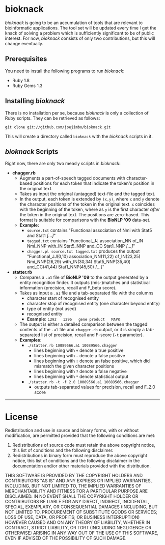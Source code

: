 bioknack
========

*bioknack* is going to be an accumulation of tools that
are relevant to bioinformatic applications. The tool set
will be updated every time I get the knack of solving a
problem which is sufficiently significant to be of public
interest. For now, *bioknack* consists of only two
contributions, but this will change eventually.

Prerequisites
-------------

You need to install the following programs to run *bioknack*:

* Ruby 1.8
* Ruby Gems 1.3

Installing *bioknack*
---------------------

There is no installation per se, because *bioknack* is only a
collection of Ruby scripts. They can be retrieved as follows:

    git clone git://github.com/joejimbo/bioknack.git

This will create a directory called `bioknack` with the *bioknack*
scripts in it.

*bioknack* Scripts
------------------

Right now, there are only two measly scripts in *bioknack*:

* **chagger.rb**
  * Augments a part-of-speech tagged documents with character-based
    positions for each token that indicate the token's position in
    the original text.
  * Takes as input the original (untagged) text-file and the
    tagged text.
  * In the output, each token is extended by `(x,y)`, where `x` and
    `y` denote the character positions of the token in the original
    text. `x` coincides with the beginning of the token, where as `y`
    is the first character *after* the token in the original text. The
    positions are zero-based. This format is suitable for comparisons
    with the **BioNLP '09** data-set.
  * **Example:**
    * `source.txt` contains "Functional association of
      Nmi with Stat5 and Stat1 *[...]*"
    * `tagged.txt` contains "Functional_JJ association\_NN of\_IN Nmi\_NNP
      with\_IN Stat5\_NNP and\_CC Stat1\_NNP *[...]*"
    * `chagger.pl source.txt tagged.txt` produces the output "Functional\_JJ(0,10)
      association\_NN(11,22)
      of\_IN(23,25)
      Nmi\_NNP(26,29)
      with\_IN(30,34)
      Stat5\_NNP(35,40)
      and\_CC(41,44)
      Stat1\_NNP(45,50) *[...]*"
* **statter.rb**
  * Compares a `.a1` file of **BioNLP '09** to the output generated
    by a entity recognition finder. It outputs (mis-)matches and statistical
    information (precision, recall and F_beta score).
  * Takes as input a `.a1` file and a tab-separated file with the columns
    * character start of recognised entity
    * character stop of recognised entity (one character beyond entity)
    * type of entity (not used)
    * recognised entity
    * **Example:** `1292   1296   gene product   MAPK`
  * The output is either a detailed comparison between the tagged
    contents of the `.a1` file and `chagger.rb` output, or it is
    simply a tab-separated list of precision, recall and F-score (`-t`
    parameter).
  * **Examples:**
    * `./statter.rb 10089566.a1 10089566.chagger`
      * lines beginning with `+` denote a true positive
      * lines beginning with `-` denote a false positive
      * lines beginning with `!` denote an false positive, which
        did mismatch the given character positions
      * lines beginning with `?` denote a false negative
      * lines beginning with `*` denote statistical output
    * `./statter.rb -t -f 2.0 10089566.a1 10089566.chagger`
      * outputs tab-separated values for precision, recall and F_2.0 score

---

License
=======

Redistribution and use in source and binary forms, with
or without modification, are permitted provided that the
following conditions are met:

1. Redistributions of source code must retain the above
   copyright notice, this list of conditions and the
   following disclaimer.
2. Redistributions in binary form must reproduce the above
   copyright notice, this list of conditions and the
   following disclaimer in the documentation and/or other
   materials provided with the distribution.

THIS SOFTWARE IS PROVIDED BY THE COPYRIGHT HOLDERS AND
CONTRIBUTORS "AS IS" AND ANY EXPRESS OR IMPLIED WARRANTIES,
INCLUDING, BUT NOT LIMITED TO, THE IMPLIED WARRANTIES OF
MERCHANTABILITY AND FITNESS FOR A PARTICULAR PURPOSE ARE
DISCLAIMED. IN NO EVENT SHALL THE COPYRIGHT HOLDER OR
CONTRIBUTORS BE LIABLE FOR ANY DIRECT, INDIRECT, INCIDENTAL,
SPECIAL, EXEMPLARY, OR CONSEQUENTIAL DAMAGES (INCLUDING, BUT
NOT LIMITED TO, PROCUREMENT OF SUBSTITUTE GOODS OR SERVICES;
LOSS OF USE, DATA, OR PROFITS; OR BUSINESS INTERRUPTION)
HOWEVER CAUSED AND ON ANY THEORY OF LIABILITY, WHETHER
IN CONTRACT, STRICT LIABILITY, OR TORT (INCLUDING NEGLIGENCE
OR OTHERWISE) ARISING IN ANY WAY OUT OF THE USE OF THIS
SOFTWARE, EVEN IF ADVISED OF THE POSSIBILITY OF SUCH DAMAGE.

